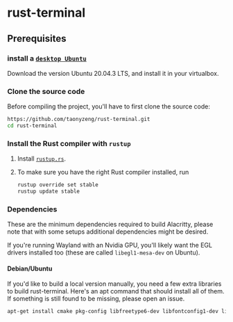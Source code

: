 # rust-terminal


## Prerequisites

### install a [`desktop Ubuntu`](https://ubuntu.com/download/desktop)

Download the version Ubuntu 20.04.3 LTS, and install it in your virtualbox.

### Clone the source code

Before compiling the project, you'll have to first clone the source code:

```sh
https://github.com/taonyzeng/rust-terminal.git
cd rust-terminal
```

### Install the Rust compiler with `rustup`

1. Install [`rustup.rs`](https://rustup.rs/).

3. To make sure you have the right Rust compiler installed, run

   ```sh
   rustup override set stable
   rustup update stable
   ```

### Dependencies

These are the minimum dependencies required to build Alacritty, please note
that with some setups additional dependencies might be desired.

If you're running Wayland with an Nvidia GPU, you'll likely want the EGL
drivers installed too (these are called `libegl1-mesa-dev` on Ubuntu).

#### Debian/Ubuntu

If you'd like to build a local version manually, you need a few extra libraries
to build rust-terminal. Here's an apt command that should install all of them. If
something is still found to be missing, please open an issue.

```sh
apt-get install cmake pkg-config libfreetype6-dev libfontconfig1-dev libxcb-xfixes0-dev libxkbcommon-dev python3
```

